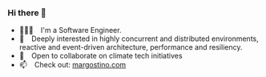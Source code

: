 ### Hi there 👋

- 🧑🏻‍💻 &ensp; I'm a Software Engineer.
- 🔌 &ensp; Deeply interested in highly concurrent and distributed environments, reactive and event-driven architecture, performance and resiliency.
- 🌱 &ensp; Open to collaborate on climate tech initiatives
- 📫 &ensp; Check out: [margostino.com](https://margostino.com)

